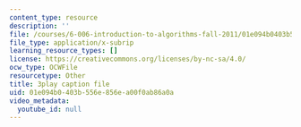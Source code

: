 ```yaml
---
content_type: resource
description: ''
file: /courses/6-006-introduction-to-algorithms-fall-2011/01e094b0403b556e856ea00f0ab86a0a_ocZMDMZwhCY.vtt
file_type: application/x-subrip
learning_resource_types: []
license: https://creativecommons.org/licenses/by-nc-sa/4.0/
ocw_type: OCWFile
resourcetype: Other
title: 3play caption file
uid: 01e094b0-403b-556e-856e-a00f0ab86a0a
video_metadata:
  youtube_id: null
---
```

